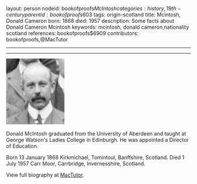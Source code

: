 layout: person
nodeid: bookofproofs$McIntosh
categories: history,19th-century
parentid: bookofproofs$603
tags: origin-scotland
title: Mcintosh, Donald Cameron
born: 1868
died: 1957
description: Some facts about Donald Cameron Mcintosh
keywords: mcintosh, donald cameron,nationality scotland
references: bookofproofs$6909
contributors: bookofproofs,@MacTutor

---


---

![McIntosh.jpg](https://github.com/bookofproofs/bookofproofs.github.io/blob/main/_sources/_assets/images/portraits/McIntosh.jpg?raw=true)

Donald McIntosh graduated from the University of Aberdeen and taught at George Watson's Ladies College in Edinburgh. He was appointed a Director of Education.

Born 13 January 1868 Kirkmichael, Tomintoul, Banffshire, Scotland. Died 1 July 1957 Carr Moor, Carrbridge, Invernesshire, Scotland.


View full biography at [MacTutor](https://mathshistory.st-andrews.ac.uk/Biographies/McIntosh/).
